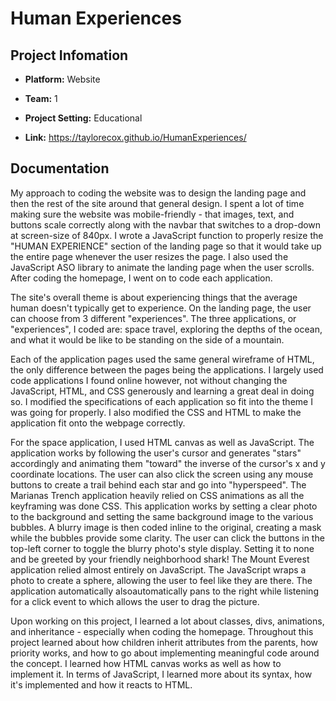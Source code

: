 # Human Experiences


## Project Infomation
- **Platform:** Website

- **Team:** 1

- **Project Setting:** Educational

- **Link:** https://taylorecox.github.io/HumanExperiences/


## Documentation

My approach to coding the website was to design the landing page and then the rest of the site around that general design. I spent a lot of time making sure the website was mobile-friendly - that images, text, and buttons scale correctly along with the navbar that switches to a drop-down at screen-size of 840px. I wrote a JavaScript function to properly resize the "HUMAN EXPERIENCE" section of the landing page so that it would take up the entire page whenever the user resizes the page. I also used the JavaScript ASO library to animate the landing page when the user scrolls. After coding the homepage, I went on to code each application.

The site's overall theme is about experiencing things that the average human doesn't typically get to experience. On the landing page, the user can choose from 3 different "experiences". The three applications, or "experiences", I coded are: space travel, exploring the depths of the ocean, and what it would be like to be standing on the side of a mountain.

Each of the application pages used the same general wireframe of HTML, the only difference between the pages being the applications. I largely used code applications I found online however, not without changing the JavaScript, HTML, and CSS generously and learning a great deal in doing so. I modified the specifications of each application so fit into the theme I was going for properly. I also modified the CSS and HTML to make the application fit onto the webpage correctly.

For the space application, I used HTML canvas as well as JavaScript. The application works by following the user's cursor and generates "stars" accordingly and animating them "toward" the inverse of the cursor's x and y coordinate locations. The user can also click the screen using any mouse buttons to create a trail behind each star and go into "hyperspeed". The Marianas Trench application heavily relied on CSS animations as all the keyframing was done CSS. This application works by setting a clear photo to the background and setting the same background image to the various bubbles. A blurry image is then coded inline to the original, creating a mask while the bubbles provide some clarity. The user can click the buttons in the top-left corner to toggle the blurry photo's style display. Setting it to none and be greeted by your friendly neighborhood shark! The Mount Everest application relied almost entirely on JavaScript. The JavaScript wraps a photo to create a sphere, allowing the user to feel like they are there. The application automatically alsoautomatically pans to the right while listening for a click event to which allows the user to drag the picture.

Upon working on this project, I learned a lot about classes, divs, animations, and inheritance - especially when coding the homepage. Throughout this project learned about how children inherit attributes from the parents, how priority works, and how to go about implementing meaningful code around the concept. I learned how HTML canvas works as well as how to implement it. In terms of JavaScript, I learned more about its syntax, how it's implemented and how it reacts to HTML.
